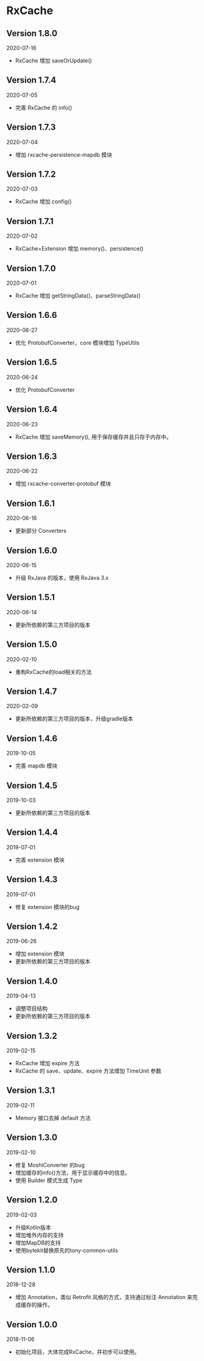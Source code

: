 RxCache
===

Version 1.8.0
---
2020-07-16
* RxCache 增加 saveOrUpdate()

Version 1.7.4
---
2020-07-05
* 完善 RxCache 的 info()

Version 1.7.3
---
2020-07-04
* 增加 rxcache-persistence-mapdb 模块

Version 1.7.2
---
2020-07-03
* RxCache 增加 config() 

Version 1.7.1
---
2020-07-02
* RxCache+Extension 增加 memory()、persistence() 

Version 1.7.0
---
2020-07-01
* RxCache 增加 getStringData()、parseStringData() 

Version 1.6.6
---
2020-06-27
* 优化 ProtobufConverter，core 模块增加 TypeUtils

Version 1.6.5
---
2020-06-24
* 优化 ProtobufConverter

Version 1.6.4
---
2020-06-23
* RxCache 增加 saveMemory(), 用于保存缓存并且只存于内存中。

Version 1.6.3
---
2020-06-22
* 增加 rxcache-converter-protobuf 模块

Version 1.6.1
---
2020-06-16
* 更新部分 Converters

Version 1.6.0
---
2020-06-15
* 升级 RxJava 的版本，使用 RxJava 3.x

Version 1.5.1
---
2020-06-14
* 更新所依赖的第三方项目的版本

Version 1.5.0
---
2020-02-10
* 重构RxCache的load相关的方法

Version 1.4.7
---
2020-02-09
* 更新所依赖的第三方项目的版本，升级gradle版本

Version 1.4.6
---
2019-10-05
* 完善 mapdb 模块

Version 1.4.5
---
2019-10-03
* 更新所依赖的第三方项目的版本

Version 1.4.4
---
2019-07-01
* 完善 extension 模块

Version 1.4.3
---
2019-07-01
* 修复 extension 模块的bug

Version 1.4.2
---
2019-06-26
* 增加 extension 模块
* 更新所依赖的第三方项目的版本

Version 1.4.0
---
2019-04-13
* 调整项目结构
* 更新所依赖的第三方项目的版本

Version 1.3.2
---
2019-02-15
* RxCache 增加 expire 方法
* RxCache 的 save、update、expire 方法增加 TimeUnit 参数

Version 1.3.1
---
2019-02-11
* Memory 接口去掉 default 方法

Version 1.3.0
---
2019-02-10
* 修复 MoshiConverter 的bug
* 增加缓存的info()方法，用于显示缓存中的信息。
* 使用 Builder 模式生成 Type

Version 1.2.0
---
2019-02-03
* 升级Kotlin版本
* 增加堆外内存的支持
* 增加MapDB的支持
* 使用bytekit替换原先的tony-common-utils

Version 1.1.0
---
2018-12-28
* 增加 Annotation，类似 Retrofit 风格的方式，支持通过标注 Annotation 来完成缓存的操作。

Version 1.0.0
---
2018-11-06
* 初始化项目，大体完成RxCache，并初步可以使用。